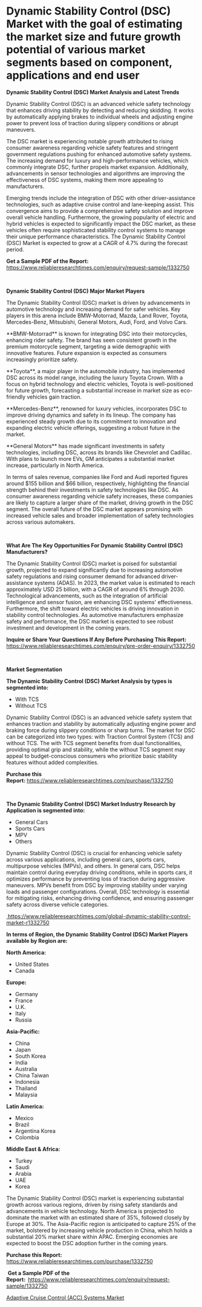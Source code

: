 <p><h1>Dynamic Stability Control (DSC) Market with the goal of estimating the market size and future growth potential of various market segments based on component, applications and end user</h1></p><p><strong>Dynamic Stability Control (DSC) Market Analysis and Latest Trends</strong></p>
<p><p>Dynamic Stability Control (DSC) is an advanced vehicle safety technology that enhances driving stability by detecting and reducing skidding. It works by automatically applying brakes to individual wheels and adjusting engine power to prevent loss of traction during slippery conditions or abrupt maneuvers.</p><p>The DSC market is experiencing notable growth attributed to rising consumer awareness regarding vehicle safety features and stringent government regulations pushing for enhanced automotive safety systems. The increasing demand for luxury and high-performance vehicles, which commonly integrate DSC, further propels market expansion. Additionally, advancements in sensor technologies and algorithms are improving the effectiveness of DSC systems, making them more appealing to manufacturers.</p><p>Emerging trends include the integration of DSC with other driver-assistance technologies, such as adaptive cruise control and lane-keeping assist. This convergence aims to provide a comprehensive safety solution and improve overall vehicle handling. Furthermore, the growing popularity of electric and hybrid vehicles is expected to significantly impact the DSC market, as these vehicles often require sophisticated stability control systems to manage their unique performance characteristics. The Dynamic Stability Control (DSC) Market is expected to grow at a CAGR of 4.7% during the forecast period.</p></p>
<p><strong>Get a Sample PDF of the Report:&nbsp;</strong> <a href="https://www.reliableresearchtimes.com/enquiry/request-sample/1332750?utm_campaign=2207&utm_medium=2&utm_source=Github&utm_content=ia&utm_term=31032025&utm_id=dynamic-stability-control-dsc">https://www.reliableresearchtimes.com/enquiry/request-sample/1332750</a></p>
<p>&nbsp;</p>
<p><strong>Dynamic Stability Control (DSC) Major Market Players</strong></p>
<p><p>The Dynamic Stability Control (DSC) market is driven by advancements in automotive technology and increasing demand for safer vehicles. Key players in this arena include BMW-Motorrad, Mazda, Land Rover, Toyota, Mercedes-Benz, Mitsubishi, General Motors, Audi, Ford, and Volvo Cars.</p><p>**BMW-Motorrad** is known for integrating DSC into their motorcycles, enhancing rider safety. The brand has seen consistent growth in the premium motorcycle segment, targeting a wide demographic with innovative features. Future expansion is expected as consumers increasingly prioritize safety.</p><p>**Toyota**, a major player in the automobile industry, has implemented DSC across its model range, including the luxury Toyota Crown. With a focus on hybrid technology and electric vehicles, Toyota is well-positioned for future growth, forecasting a substantial increase in market size as eco-friendly vehicles gain traction.</p><p>**Mercedes-Benz**, renowned for luxury vehicles, incorporates DSC to improve driving dynamics and safety in its lineup. The company has experienced steady growth due to its commitment to innovation and expanding electric vehicle offerings, suggesting a robust future in the market.</p><p>**General Motors** has made significant investments in safety technologies, including DSC, across its brands like Chevrolet and Cadillac. With plans to launch more EVs, GM anticipates a substantial market increase, particularly in North America.</p><p>In terms of sales revenue, companies like Ford and Audi reported figures around $155 billion and $66 billion, respectively, highlighting the financial strength behind their investments in safety technologies like DSC. As consumer awareness regarding vehicle safety increases, these companies are likely to capture a larger share of the market, driving growth in the DSC segment. The overall future of the DSC market appears promising with increased vehicle sales and broader implementation of safety technologies across various automakers.</p></p>
<p>&nbsp;</p>
<p><strong>What Are The Key Opportunities For Dynamic Stability Control (DSC) Manufacturers?</strong></p>
<p><p>The Dynamic Stability Control (DSC) market is poised for substantial growth, projected to expand significantly due to increasing automotive safety regulations and rising consumer demand for advanced driver-assistance systems (ADAS). In 2023, the market value is estimated to reach approximately USD 25 billion, with a CAGR of around 6% through 2030. Technological advancements, such as the integration of artificial intelligence and sensor fusion, are enhancing DSC systems' effectiveness. Furthermore, the shift toward electric vehicles is driving innovation in stability control technologies. As automotive manufacturers emphasize safety and performance, the DSC market is expected to see robust investment and development in the coming years.</p></p>
<p><strong>Inquire or Share Your Questions If Any Before Purchasing This Report:</strong> <a href="https://www.reliableresearchtimes.com/enquiry/pre-order-enquiry/1332750?utm_campaign=2207&utm_medium=2&utm_source=Github&utm_content=ia&utm_term=31032025&utm_id=dynamic-stability-control-dsc">https://www.reliableresearchtimes.com/enquiry/pre-order-enquiry/1332750</a></p>
<p>&nbsp;</p>
<p><strong>Market Segmentation</strong></p>
<p><strong>The Dynamic Stability Control (DSC) Market Analysis by types is segmented into:</strong></p>
<p><ul><li>With TCS</li><li>Without TCS</li></ul></p>
<p><p>Dynamic Stability Control (DSC) is an advanced vehicle safety system that enhances traction and stability by automatically adjusting engine power and braking force during slippery conditions or sharp turns. The market for DSC can be categorized into two types: with Traction Control System (TCS) and without TCS. The with TCS segment benefits from dual functionalities, providing optimal grip and stability, while the without TCS segment may appeal to budget-conscious consumers who prioritize basic stability features without added complexities.</p></p>
<p><strong>Purchase this Report:&nbsp;</strong><a href="https://www.reliableresearchtimes.com/purchase/1332750?utm_campaign=2207&utm_medium=2&utm_source=Github&utm_content=ia&utm_term=31032025&utm_id=dynamic-stability-control-dsc">https://www.reliableresearchtimes.com/purchase/1332750</a></p>
<p>&nbsp;</p>
<p><strong>The Dynamic Stability Control (DSC) Market Industry Research by Application is segmented into:</strong></p>
<p><ul><li>General Cars</li><li>Sports Cars</li><li>MPV</li><li>Others</li></ul></p>
<p><p>Dynamic Stability Control (DSC) is crucial for enhancing vehicle safety across various applications, including general cars, sports cars, multipurpose vehicles (MPVs), and others. In general cars, DSC helps maintain control during everyday driving conditions, while in sports cars, it optimizes performance by preventing loss of traction during aggressive maneuvers. MPVs benefit from DSC by improving stability under varying loads and passenger configurations. Overall, DSC technology is essential for mitigating risks, enhancing driving confidence, and ensuring passenger safety across diverse vehicle categories.</p></p>
<p><a href="https://www.reliableresearchtimes.com/global-dynamic-stability-control-market-r1332750?utm_campaign=2207&utm_medium=2&utm_source=Github&utm_content=ia&utm_term=31032025&utm_id=dynamic-stability-control-dsc">&nbsp;https://www.reliableresearchtimes.com/global-dynamic-stability-control-market-r1332750</a></p>
<p><strong>In terms of Region, the Dynamic Stability Control (DSC) Market Players available by Region are:</strong></p>
<p>
    <p> <strong> North America: </strong>
        <ul>
            <li>United States</li>
            <li>Canada</li>
        </ul>
        </p> 
    <p> <strong> Europe: </strong>
        <ul>
            <li>Germany</li>
            <li>France</li>
            <li>U.K.</li>
            <li>Italy</li>
            <li>Russia</li>
        </ul>
        </p> 
    <p> <strong> Asia-Pacific: </strong>
        <ul>
            <li>China</li>
            <li>Japan</li>
            <li>South Korea</li>
            <li>India</li>
            <li>Australia</li>
            <li>China Taiwan</li>
            <li>Indonesia</li>
            <li>Thailand</li>
            <li>Malaysia</li>
        </ul>
        </p> 
    <p> <strong> Latin America: </strong>
        <ul>
            <li>Mexico</li>
            <li>Brazil</li>
            <li>Argentina Korea</li>
            <li>Colombia</li>
        </ul>
        </p> 
    <p> <strong> Middle East & Africa: </strong>
        <ul>
            <li>Turkey</li>
            <li>Saudi</li>
            <li>Arabia</li>
            <li>UAE</li>
            <li>Korea</li>
        </ul>
    </p>
    </p>
<p><p>The Dynamic Stability Control (DSC) market is experiencing substantial growth across various regions, driven by rising safety standards and advancements in vehicle technology. North America is projected to dominate the market with an estimated share of 35%, followed closely by Europe at 30%. The Asia-Pacific region is anticipated to capture 25% of the market, bolstered by increasing vehicle production in China, which holds a substantial 20% market share within APAC. Emerging economies are expected to boost the DSC adoption further in the coming years.</p></p>
<p><strong>Purchase this Report: </strong><a href="https://www.reliableresearchtimes.com/purchase/1332750?utm_campaign=2207&utm_medium=2&utm_source=Github&utm_content=ia&utm_term=31032025&utm_id=dynamic-stability-control-dsc">https://www.reliableresearchtimes.com/purchase/1332750</a></p>
<p>&nbsp;<strong>Get a Sample PDF of the Report:&nbsp;&nbsp;</strong><a href="https://www.reliableresearchtimes.com/enquiry/request-sample/1332750?utm_campaign=2207&utm_medium=2&utm_source=Github&utm_content=ia&utm_term=31032025&utm_id=dynamic-stability-control-dsc">https://www.reliableresearchtimes.com/enquiry/request-sample/1332750</a></p>
<p><strong></strong></p>
<p><p><a href="https://github.com/arionmp/Market-Research-Report-List-5/blob/main/adaptive-cruise-control-acc-systems-market.md?utm_campaign=2207&utm_medium=2&utm_source=Github&utm_content=ia&utm_term=31032025&utm_id=dynamic-stability-control-dsc">Adaptive Cruise Control (ACC) Systems Market</a></p></p>